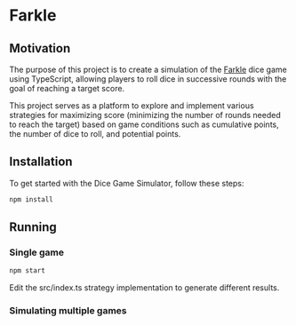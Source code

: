 # Farkle

## Motivation
The purpose of this project is to create a simulation of the [Farkle](https://en.wikipedia.org/wiki/Farkle) dice game using TypeScript, allowing players to roll dice in successive rounds with the goal of reaching a target score. 

This project serves as a platform to explore and implement various strategies for maximizing score (minimizing the number of rounds needed to reach the target) based on game conditions such as cumulative points, the number of dice to roll, and potential points.

## Installation
To get started with the Dice Game Simulator, follow these steps:

```bash
npm install
```

## Running

### Single game
```bash
npm start
```

Edit the src/index.ts strategy implementation to generate different results.

### Simulating multiple games

<!-- TODO -->